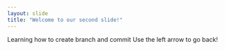 ```yaml
---
layout: slide
title: "Welcome to our second slide!"
---
```

Learning how to create branch and commit
Use the left arrow to go back!
